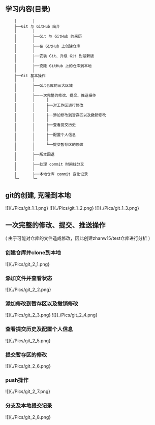 
## 学习内容(目录)
```
    │       │
    ├──Git 与 GitHub 简介
    │       │
    │       ├──Git 与 GitHub 的来历
    │       │
    │       ├──在 GitHub 上创建仓库
    │       │
    │       ├──安装 Git、升级 Git 到最新版
    │       │
    │       ├──克隆 GitHub 上的仓库到本地
    │       │ 
    ├──Git 基本操作
    │       │
    │       ├──Git仓库的三大区域
    │       │
    │       ├──一次完整的修改、提交、推送操作
    │       │     │
    │       │     ├──对工作区进行修改
    │       │     │
    │       │     ├──添加修改到暂存区以及撤销修改
    │       │     │
    │       │     ├──查看提交历史
    │       │     │
    │       │     ├──配置个人信息
    │       │     │
    │       │     └──提交暂存区的修改
    │       │
    │       ├──版本回退
    │       │
    │       ├──处理 commit 时间线分叉
    │       │
    │       ├──本地仓库 commit 变化记录
    └─      └─
```

## git的创建, 克隆到本地
![]{./Pics/git_1_1.png}
![]{./Pics/git_1_2.png}
![]{./Pics/git_1_3.png}

## 一次完整的修改、提交、推送操作
( 由于可能对仓库的文件造成修改，因此创建zhanw15/test仓库进行分析 )     
### 创建仓库并clone到本地
![]{./Pics/git_2_1.png}
### 添加文件并查看状态
![]{./Pics/git_2_2.png}
### 添加修改到暂存区以及撤销修改
![]{./Pics/git_2_3.png}
![]{./Pics/git_2_4.png}
### 查看提交历史及配置个人信息
![]{./Pics/git_2_5.png}
### 提交暂存区的修改
![]{./Pics/git_2_6.png}
### push操作
![]{./Pics/git_2_7.png}
### 分支及本地提交记录
![]{./Pics/git_2_8.png}